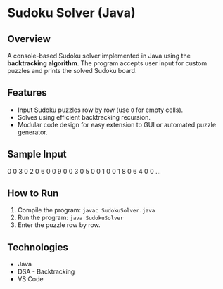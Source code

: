 # Sudoku Solver (Java)

## Overview
A console-based Sudoku solver implemented in Java using the **backtracking algorithm**. 
The program accepts user input for custom puzzles and prints the solved Sudoku board.

## Features
- Input Sudoku puzzles row by row (use `0` for empty cells).
- Solves using efficient backtracking recursion.
- Modular code design for easy extension to GUI or automated puzzle generator.

## Sample Input
0 0 3 0 2 0 6 0 0
9 0 0 3 0 5 0 0 1
0 0 1 8 0 6 4 0 0
...

## How to Run
1. Compile the program: `javac SudokuSolver.java`  
2. Run the program: `java SudokuSolver`  
3. Enter the puzzle row by row.

## Technologies
- Java
- DSA - Backtracking
- VS Code

